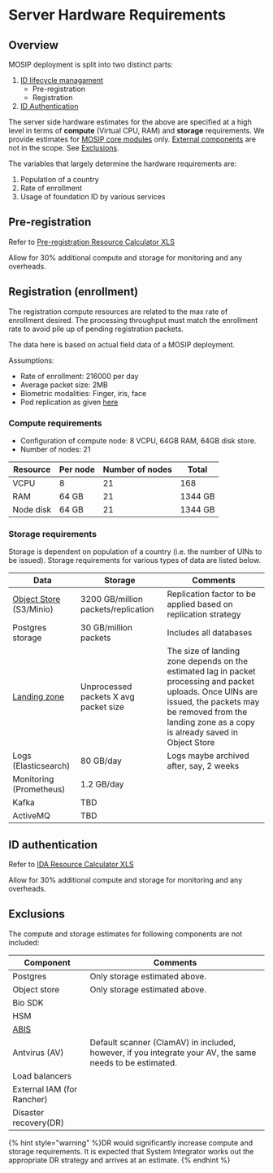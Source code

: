 # Server Hardware Requirements

## Overview
MOSIP deployment is split into two distinct parts:
1. [ID lifecycle managament](id-lifecycle-management.md)
   * Pre-registration
   * Registration
2. [ID Authentication](id-authentication.md)

The server side hardware estimates for the above are specified at a high level in terms of **compute** (Virtual CPU, RAM) and **storage** requirements.  We provide estimates for [MOSIP core modules](https://github.com/mosip/mosip-infra/tree/1.2.0-rc2/deployment/v3/mosip) only. [External components](https://github.com/mosip/mosip-infra/tree/1.2.0-rc2/deployment/v3/external) are not in the scope. See [Exclusions](#exclusions).

The variables that largely determine the hardware requirements are:
1. Population of a country
1. Rate of enrollment
1. Usage of foundation ID by various services

## Pre-registration
Refer to [Pre-registration Resource Calculator XLS](_files/pre-reg-resource-calculator.xls)

Allow for 30% additional compute and storage for monitoring and any overheads.

## Registration (enrollment)
The registration compute resources are related to the max rate of enrollment desired. The processing throughput must match the enrollment rate to avoid pile up of pending registration packets. 

The data here is based on actual field data of a MOSIP deployment.  

Assumptions:
* Rate of enrollment: 216000 per day
* Average packet size: 2MB
* Biometric modalities: Finger, iris, face
* Pod replication as given [here]()

### Compute requirements
* Configuration of compute node: 8 VCPU, 64GB RAM, 64GB disk store.
* Number of nodes: 21 

|Resource|Per node|Number of nodes|Total|
|---|---|---|---|
|VCPU|8|21|168|
|RAM|64 GB|21|1344 GB|
|Node disk|64 GB|21|1344 GB|

### Storage requirements
Storage is dependent on population of a country (i.e. the number of UINs to be issued).  Storage requirements for various types of data are listed below.

|Data| Storage|Comments|
|---|---|---|
|[Object Store](storage.md#object-store) (S3/Minio)|3200 GB/million packets/replication|Replication factor to be applied based on replication strategy|
|Postgres storage|30 GB/million packets|Includes all databases|
|[Landing zone](https://github.com/mosip/registration/blob/1.2.0-rc2/registration-processor/init/registration-processor-packet-receiver-stage/README.md#landing-zone)|Unprocessed packets X avg packet size|The size of landing zone depends on the estimated lag in packet processing and packet uploads. Once UINs are issued, the packets may be removed from the landing zone as a copy is already saved in Object Store| 
|Logs (Elasticsearch)| 80 GB/day|Logs maybe archived after, say, 2 weeks|
|Monitoring (Prometheus)|1.2 GB/day||
|Kafka|TBD||
|ActiveMQ|TBD||

## ID authentication
Refer to [IDA Resource Calculator XLS](_files/ida-resource-calculator.xlsx)

Allow for 30% additional compute and storage for monitoring and any overheads.

## Exclusions
The compute and storage estimates for following components are not included:

|Component|Comments|
|---|---|
|Postgres| Only storage estimated above.|
|Object store| Only storage estimated above. |
|Bio SDK||
|HSM||
|[ABIS](abis.md)||
|Antvirus (AV)|Default scanner (ClamAV) in included, however, if you integrate your AV, the same needs to be estimated.|
|Load balancers||
|External IAM (for Rancher)||
|Disaster recovery(DR)||

{% hint style="warning" %}DR would significantly increase compute and storage requirements. It is expected that System Integrator works out the appropriate DR strategy and arrives at an estimate. {% endhint %}



